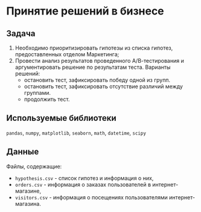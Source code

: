 # Принятие решений в бизнесе

## Задача

1. Необходимо приоритизировать гипотезы из списка гипотез, предоставленных отделом Маркетинга;
2. Провести анализ результатов проведенного А/В-тестирования и аргументировать решение по результатам теста.
Варианты решений:  
    - остановить тест, зафиксировать победу одной из групп.
    - остановить тест, зафиксировать отсутствие различий между группами.
    - продолжить тест.

## Используемые библиотеки
<code>pandas</code>, <code>numpy</code>, <code>matplotlib</code>, <code>seaborn</code>, <code>math</code>, <code>datetime</code>, <code>scipy</code>

## Данные
Файлы, содержащие:
- <code>hypothesis.csv</code> - список гипотез и информация о них, 
- <code>orders.csv</code> - информация о заказах пользователей в интернет-магазине,
- <code>visitors.csv</code> - информация о посещениях пользователями интернет-магазина.
